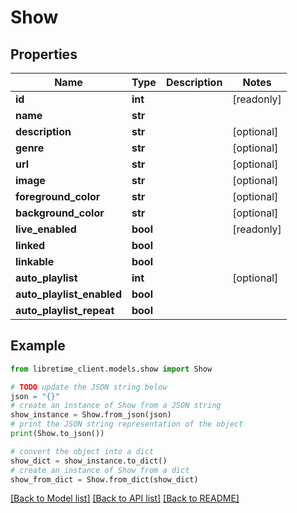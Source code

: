 # Show


## Properties

Name | Type | Description | Notes
------------ | ------------- | ------------- | -------------
**id** | **int** |  | [readonly] 
**name** | **str** |  | 
**description** | **str** |  | [optional] 
**genre** | **str** |  | [optional] 
**url** | **str** |  | [optional] 
**image** | **str** |  | [optional] 
**foreground_color** | **str** |  | [optional] 
**background_color** | **str** |  | [optional] 
**live_enabled** | **bool** |  | [readonly] 
**linked** | **bool** |  | 
**linkable** | **bool** |  | 
**auto_playlist** | **int** |  | [optional] 
**auto_playlist_enabled** | **bool** |  | 
**auto_playlist_repeat** | **bool** |  | 

## Example

```python
from libretime_client.models.show import Show

# TODO update the JSON string below
json = "{}"
# create an instance of Show from a JSON string
show_instance = Show.from_json(json)
# print the JSON string representation of the object
print(Show.to_json())

# convert the object into a dict
show_dict = show_instance.to_dict()
# create an instance of Show from a dict
show_from_dict = Show.from_dict(show_dict)
```
[[Back to Model list]](../README.md#documentation-for-models) [[Back to API list]](../README.md#documentation-for-api-endpoints) [[Back to README]](../README.md)


